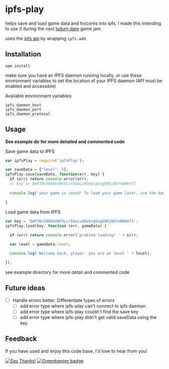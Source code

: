 # ipfs-play

helps save and load game data and hiscores into ipfs. I made this intending to use it during the next [ludum dare](https://ludumdare.com/compo) game jam.

uses the [ipfs api](https://www.npmjs.com/package/ipfs-api) by wrapping `ipfs.add`.


## Installation

`npm install`

make sure you have an IPFS daemon running locally, or use these environment variables to set the location of your IPFS daemon (API must be enabled and accessible)

Available environment variables:
```
ipfs_daemon_host
ipfs_daemon_port
ipfs_daemon_protocol
```


## Usage

**See example dir for more detailed and commented code**

Save game data to IPFS
```javascript
var ipfsPlay = require('ipfsPlay');

var saveData = {"level": 5};
ipfsPlay.save(saveData, function(err, key) {
  if (err) return console.error(err);
  // key => QmPJQv5888kUNFXLvr8duLu9De6sgGog896jBGYnBWk6f1
  
  console.log('your game is saved! To load your game later, use the key ' + key);
  
}
```

Load game data from IPFS
```javascript
var key = 'QmPJQv5888kUNFXLvr8duLu9De6sgGog896jBGYnBWk6f1';
ipfsPlay.load(key, function (err, gameData) {

  if (err) return console.error('problem loading! ' + err);

  var level = gameData.level;

  console.log('Welcome back, player. you are on level ' + level);

});
```

see example directory for more detail and commented code

## Future ideas

* [ ] Handle errors better. Differentiate types of errors
  * [ ] add error type where ipfs-play can't connect to ipfs daemon
  * [ ] add error type where ipfs-play couldn't find the save key
  * [ ] add error type where ipfs-play didn't get valid saveData using the key

## Feedback

If you have used and enjoy this code base, I'd love to hear from you!

[![Say Thanks!](https://img.shields.io/badge/Say%20Thanks-!-1EAEDB.svg)](https://saythanks.io/to/insanity54) [![Greenkeeper badge](https://badges.greenkeeper.io/insanity54/ipfs-play.svg)](https://greenkeeper.io/)
